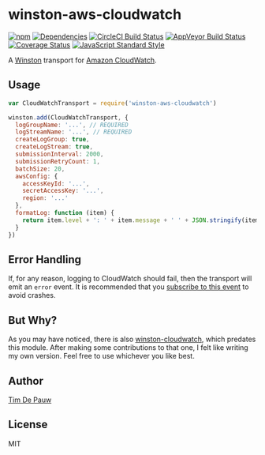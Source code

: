 # winston-aws-cloudwatch

[![npm](https://img.shields.io/npm/v/winston-aws-cloudwatch.svg)](https://www.npmjs.com/package/winston-aws-cloudwatch) [![Dependencies](https://img.shields.io/david/timdp/winston-aws-cloudwatch.svg)](https://david-dm.org/timdp/winston-aws-cloudwatch) [![CircleCI Build Status](https://img.shields.io/circleci/project/github/timdp/winston-aws-cloudwatch/master.svg?label=circleci+build)](https://circleci.com/gh/timdp/winston-aws-cloudwatch) [![AppVeyor Build Status](https://img.shields.io/appveyor/ci/timdp/winston-aws-cloudwatch/master.svg?label=appveyor+build)](https://ci.appveyor.com/project/timdp/winston-aws-cloudwatch) [![Coverage Status](https://img.shields.io/coveralls/timdp/winston-aws-cloudwatch/master.svg)](https://coveralls.io/r/timdp/winston-aws-cloudwatch) [![JavaScript Standard Style](https://img.shields.io/badge/code%20style-standard-brightgreen.svg)](http://standardjs.com/)

A [Winston](https://www.npmjs.com/package/winston) transport for
[Amazon CloudWatch](https://aws.amazon.com/cloudwatch/).

## Usage

```js
var CloudWatchTransport = require('winston-aws-cloudwatch')

winston.add(CloudWatchTransport, {
  logGroupName: '...', // REQUIRED
  logStreamName: '...', // REQUIRED
  createLogGroup: true,
  createLogStream: true,
  submissionInterval: 2000,
  submissionRetryCount: 1,
  batchSize: 20,
  awsConfig: {
    accessKeyId: '...',
    secretAccessKey: '...',
    region: '...'
  },
  formatLog: function (item) {
    return item.level + ': ' + item.message + ' ' + JSON.stringify(item.meta)
  }
})
```

## Error Handling

If, for any reason, logging to CloudWatch should fail, then the transport will
emit an `error` event. It is recommended that you
[subscribe to this event](https://www.npmjs.com/package/winston#events-and-callbacks-in-winston)
to avoid crashes.

## But Why?

As you may have noticed, there is also
[winston-cloudwatch](https://www.npmjs.com/package/winston-cloudwatch), which
predates this module. After making some contributions to that one, I felt like
writing my own version. Feel free to use whichever you like best.

## Author

[Tim De Pauw](https://tmdpw.eu/)

## License

MIT
